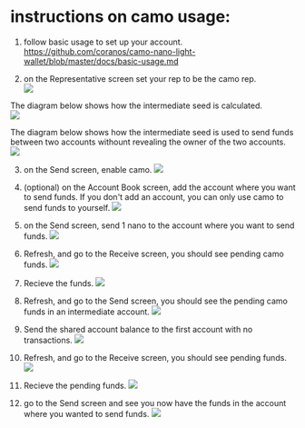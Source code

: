 # instructions on camo usage:
1. follow basic usage to set up your account.  
https://github.com/coranos/camo-nano-light-wallet/blob/master/docs/basic-usage.md

2. on the Representative screen set your rep to be the camo rep.  
![](https://i.imgur.com/IZYlxRd.png)

The diagram below shows how the intermediate seed is calculated.  
![](https://i.imgur.com/6ZbTKmo.png)

The diagram below shows how the intermediate seed is used to send funds between two accounts withount revealing the owner of the two accounts.
![](https://i.imgur.com/NLfIYXr.png)

3. on the Send screen, enable camo.
![](https://i.imgur.com/1bRMKdu.png)

4. (optional) on the Account Book screen, add the account where you want to send funds. If you don't add an account, you can only use camo to send funds to yourself.
![](https://i.imgur.com/eS0yOhk.png)

5. on the Send screen, send 1 nano to the account where you want to send funds.
![](https://i.imgur.com/G8qz4by.png)

6. Refresh, and go to the Receive screen, you should see pending camo funds.
![](https://i.imgur.com/ttVyjkv.png)

7. Recieve the funds.
![](https://i.imgur.com/wvb6uQF.png)

8. Refresh, and go to the Send screen, you should see the pending camo funds in an intermediate account.
![](https://i.imgur.com/xfeMnCu.png)

9. Send the shared account balance to the first account with no transactions.
![](https://i.imgur.com/buKB1mr.png)

10. Refresh, and go to the Receive screen, you should see pending funds.
![](https://i.imgur.com/uWbu0If.png)

11. Recieve the pending funds.
![](https://i.imgur.com/4mB6WDb.png)

12. go to the Send screen and see you now have the funds in the account where you wanted to send funds.
![](https://i.imgur.com/DBk6eaH.png)

